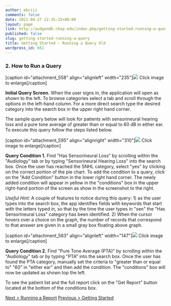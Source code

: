 ```yaml
---
author: ebciii
comments: false
date: 2011-04-27 22:35:33+00:00
layout: page
link: http://audgendb.chop.edu/index.php/getting-started-running-a-query/
published: false
slug: getting-started-running-a-query
title: Getting Started - Running a Query Old
wordpress_id: 651
---
```


### 2. How to Run a Query






[caption id="attachment_558" align="alignleft" width="235"][![](http://audgendb.chop.edu/wp-content/uploads/2011/04/Picture-3.png)](http://audgendb.chop.edu/wp-content/uploads/2011/04/Picture-3.png) Click image to enlarge[/caption]

**Initial Query Screen.** When the user signs in, the application will open as shown to the left. To browse categories select a tab and scroll through the options in the left-hand column. For a more direct search type the desired category into the search box in the upper right hand corner.

The sample query below will look for patients with sensorineural hearing loss and a pure tone average of greater than or equal to 60 dB in either ear. To execute this query follow the steps listed below.








[caption id="attachment_595" align="alignright" width="310"][![](http://audgendb.chop.edu/wp-content/uploads/2011/04/SNHL_Final.jpg)](http://audgendb.chop.edu/wp-content/uploads/2011/04/SNHL_Final.jpg) Click image to enlarge[/caption]

**Query Condition 1.** Find "Has Sensorineural Loss" by scrolling within the "Audiology" tab or by typing "Sensorineural Hearing Loss" into the search box. Once the user has reached the SNHL category, select "yes" by clicking on the correct portion of the pie chart. To add the condition to a query, click on the "Add Condition" button in the lower right hand corner. The newly added condition will appear in yellow in the "conditions" box in the upper right-hand portion of the screen as show in the screenshot to the right.


_Useful Hint:_ A couple of features to notice during this query: 1) as the user types into the search box, the app identifies fields with keywords that start with the letters typed in, so that by the time the user types in "sen" the "Has Sensorineural Loss" category has been identified. 2) When the cursor hovers over a choice on the graph, the number of records that correspond to that answer are given in a small gray box floating above graph.










[caption id="attachment_563" align="alignleft" width="147"][![](http://audgendb.chop.edu/wp-content/uploads/2011/04/Picture-10.png)](http://audgendb.chop.edu/wp-content/uploads/2011/04/Picture-10.png) Click image to enlarge[/caption]

**Query Condition 2.** Find "Pure Tone Average (PTA)" by scrolling within the "Audiology" tab or by typing "PTA" into the search box. Once the user has found the PTA category, manually set the criteria to "greater than or equal to" "60" in "either ear" and then add the condition. The "conditions" box will now be updated as shown top the left.

To see the patient list and the full report click on the "Get Report" button located at the bottom of the conditions box.




[Next > Running a Report](http://audgendb.chop.edu/index.php/about/getting-started-running-a-report/)
[Previous > Getting Started](http://audgendb.chop.edu/index.php/about/getting-started/)
